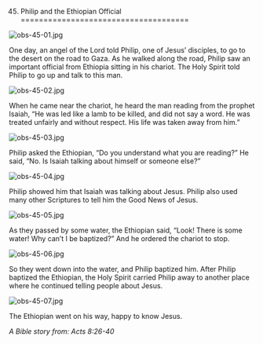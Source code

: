 45. Philip and the Ethiopian Official
=====================================

![obs-45-01.jpg](/var/www/vhosts/door43.org/httpdocs/data/gitrepo/media/en/obs/obs-45-01.jpg "obs-45-01.jpg")

One day, an angel of the Lord told Philip, one of Jesus’ disciples, to
go to the desert on the road to Gaza. As he walked along the road,
Philip saw an important official from Ethiopia sitting in his chariot.
The Holy Spirit told Philip to go up and talk to this man.

![obs-45-02.jpg](/var/www/vhosts/door43.org/httpdocs/data/gitrepo/media/en/obs/obs-45-02.jpg "obs-45-02.jpg")

When he came near the chariot, he heard the man reading from the prophet
Isaiah, “He was led like a lamb to be killed, and did not say a word. He
was treated unfairly and without respect. His life was taken away from
him.”

![obs-45-03.jpg](/var/www/vhosts/door43.org/httpdocs/data/gitrepo/media/en/obs/obs-45-03.jpg "obs-45-03.jpg")

Philip asked the Ethiopian, “Do you understand what you are reading?” He
said, “No. Is Isaiah talking about himself or someone else?”

![obs-45-04.jpg](/var/www/vhosts/door43.org/httpdocs/data/gitrepo/media/en/obs/obs-45-04.jpg "obs-45-04.jpg")

Philip showed him that Isaiah was talking about Jesus. Philip also used
many other Scriptures to tell him the Good News of Jesus.

![obs-45-05.jpg](/var/www/vhosts/door43.org/httpdocs/data/gitrepo/media/en/obs/obs-45-05.jpg "obs-45-05.jpg")

As they passed by some water, the Ethiopian said, “Look! There is some
water! Why can’t I be baptized?” And he ordered the chariot to stop.

![obs-45-06.jpg](/var/www/vhosts/door43.org/httpdocs/data/gitrepo/media/en/obs/obs-45-06.jpg "obs-45-06.jpg")

So they went down into the water, and Philip baptized him. After Philip
baptized the Ethiopian, the Holy Spirit carried Philip away to another
place where he continued telling people about Jesus.

![obs-45-07.jpg](/var/www/vhosts/door43.org/httpdocs/data/gitrepo/media/en/obs/obs-45-07.jpg "obs-45-07.jpg")

The Ethiopian went on his way, happy to know Jesus.

*A Bible story from: Acts 8:26-40*
